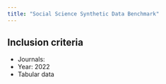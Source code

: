 ```yaml
---
title: "Social Science Synthetic Data Benchmark"
---
```


## Inclusion criteria

- Journals: 
- Year: 2022
- Tabular data

